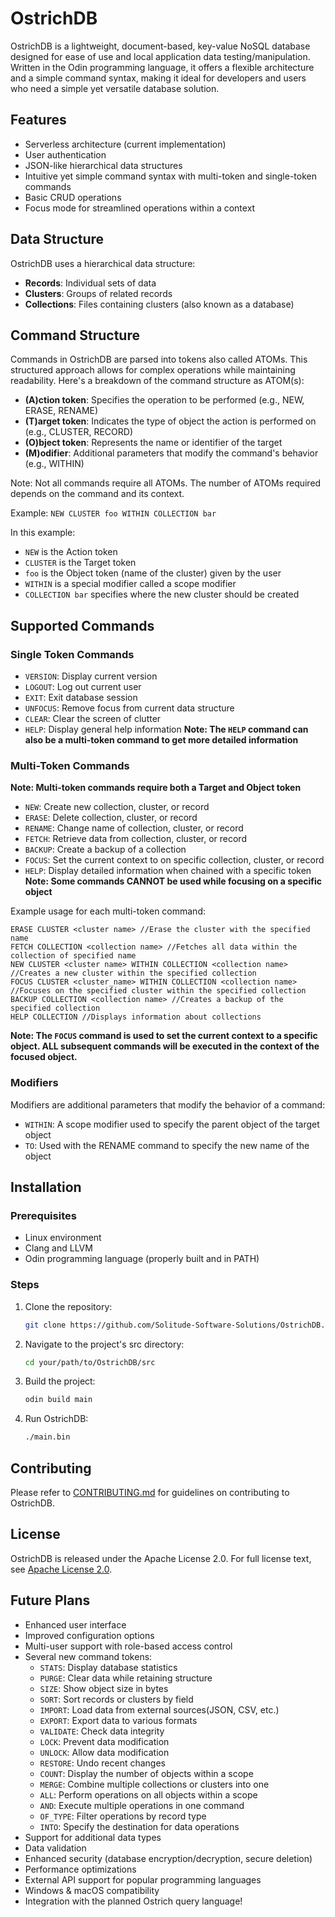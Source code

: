 # OstrichDB

OstrichDB is a lightweight, document-based, key-value NoSQL database designed for ease of use and local application data testing/manipulation. Written in the Odin programming language, it offers a flexible architecture and a simple command syntax, making it ideal for developers and users who need a simple yet versatile database solution.

## Features

- Serverless architecture (current implementation)
- User authentication
- JSON-like hierarchical data structures
- Intuitive yet simple command syntax with multi-token and single-token commands
- Basic CRUD operations
- Focus mode for streamlined operations within a context

## Data Structure

OstrichDB uses a hierarchical data structure:

- **Records**: Individual sets of data
- **Clusters**: Groups of related records
- **Collections**: Files containing clusters (also known as a database)

## Command Structure

Commands in OstrichDB are parsed into tokens also called ATOMs. This structured approach allows for complex operations while maintaining readability. Here's a breakdown of the command structure as ATOM(s):

- **(A)ction token**: Specifies the operation to be performed (e.g., NEW, ERASE, RENAME)
- **(T)arget token**: Indicates the type of object the action is performed on (e.g., CLUSTER, RECORD)
- **(O)bject token**: Represents the name or identifier of the target
- **(M)odifier**: Additional parameters that modify the command's behavior (e.g., WITHIN)

Note: Not all commands require all ATOMs. The number of ATOMs required depends on the command and its context.

Example: `NEW CLUSTER foo WITHIN COLLECTION bar`

In this example:
- `NEW` is the Action token
- `CLUSTER` is the Target token
- `foo` is the Object token (name of the cluster) given by the user
- `WITHIN` is a special modifier called a scope modifier
- `COLLECTION bar` specifies where the new cluster should be created

## Supported Commands

### Single Token Commands

- `VERSION`: Display current version
- `LOGOUT`: Log out current user
- `EXIT`: Exit database session
- `UNFOCUS`: Remove focus from current data structure
- `CLEAR`: Clear the screen of clutter
- `HELP`: Display general help information
**Note: The `HELP` command can also be a multi-token command to get more detailed information**

### Multi-Token Commands

**Note: Multi-token commands require both a Target and Object token**

- `NEW`: Create new collection, cluster, or record
- `ERASE`: Delete collection, cluster, or record
- `RENAME`: Change name of collection, cluster, or record
- `FETCH`: Retrieve data from collection, cluster, or record
- `BACKUP`: Create a backup of a collection
- `FOCUS`: Set the current context to on specific collection, cluster, or record
- `HELP`: Display detailed information when chained with a specific token
**Note: Some commands CANNOT be used while focusing on a specific object**

Example usage for each multi-token command:
```
ERASE CLUSTER <cluster name> //Erase the cluster with the specified name
FETCH COLLECTION <collection name> //Fetches all data within the collection of specified name
NEW CLUSTER <cluster name> WITHIN COLLECTION <collection name> //Creates a new cluster within the specified collection 
FOCUS CLUSTER <cluster_name> WITHIN COLLECTION <collection name>  //Focuses on the specified cluster within the specified collection
BACKUP COLLECTION <collection name> //Creates a backup of the specified collection
HELP COLLECTION //Displays information about collections
```
**Note: The `FOCUS` command is used to set the current context to a specific object. ALL subsequent commands will be executed in the context of the focused object.**

### Modifiers

Modifiers are additional parameters that modify the behavior of a command:

- `WITHIN`: A scope modifier used to specify the parent object of the target object
- `TO`: Used with the RENAME command to specify the new name of the object

## Installation

### Prerequisites

- Linux environment
- Clang and LLVM
- Odin programming language (properly built and in PATH)

### Steps

1. Clone the repository:
   ```bash
   git clone https://github.com/Solitude-Software-Solutions/OstrichDB.git
   ```

2. Navigate to the project's src directory:
   ```bash
   cd your/path/to/OstrichDB/src
   ```

3. Build the project:
   ```bash
   odin build main
   ```

4. Run OstrichDB:
   ```bash
   ./main.bin
   ```

## Contributing

Please refer to [CONTRIBUTING.md](CONTRIBUTING.md) for guidelines on contributing to OstrichDB.

## License

OstrichDB is released under the Apache License 2.0. For full license text, see [Apache License 2.0](https://www.apache.org/licenses/LICENSE-2.0).

## Future Plans

- Enhanced user interface
- Improved configuration options
- Multi-user support with role-based access control
- Several new command tokens:
  - `STATS`: Display database statistics
  - `PURGE`: Clear data while retaining structure
  - `SIZE`: Show object size in bytes
  - `SORT`: Sort records or clusters by field
  - `IMPORT`: Load data from external sources(JSON, CSV, etc.)
  - `EXPORT`: Export data to various formats
  - `VALIDATE`: Check data integrity
  - `LOCK`: Prevent data modification
  - `UNLOCK`: Allow data modification
  - `RESTORE`: Undo recent changes
  - `COUNT`: Display the number of objects within a scope
  - `MERGE`: Combine multiple collections or clusters into one 
  - `ALL`: Perform operations on all objects within a scope
  - `AND`: Execute multiple operations in one command
  - `OF_TYPE`: Filter operations by record type
  - `INTO`: Specify the destination for data operations
- Support for additional data types
- Data validation
- Enhanced security (database encryption/decryption, secure deletion)
- Performance optimizations
- External API support for popular programming languages
- Windows & macOS compatibility
- Integration with the planned Ostrich query language!